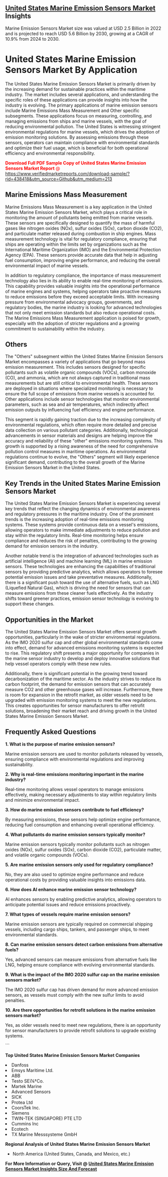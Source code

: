 <h2><a href="https://www.verifiedmarketreports.com/download-sample/?rid=438418&amp;utm_source=Github&amp;utm_medium=213" target="_blank">United States Marine Emission Sensors Market</a> Insights</h2><p>Marine Emission Sensors Market size was valued at USD 2.5 Billion in 2022 and is projected to reach USD 5.6 Billion by 2030, growing at a CAGR of 10.9% from 2024 to 2030.</p><p><h1>United States Marine Emission Sensors Market By Application</h1><p>The United States Marine Emission Sensors Market is primarily driven by the increasing demand for sustainable practices within the maritime industry. The market includes several applications, and understanding the specific roles of these applications can provide insights into how the industry is evolving. The primary applications of marine emission sensors include Marine Emissions Mass Measurement and Other specific subsegments. These applications focus on measuring, controlling, and managing emissions from ships and marine vessels, with the goal of reducing environmental pollution. The United States is witnessing stringent environmental regulations for marine vessels, which drives the adoption of emission monitoring solutions. By assessing emissions through these sensors, operators can maintain compliance with environmental standards and optimize their fuel usage, which is beneficial for both operational efficiency and environmental responsibility. <p><span class=""><span style="color: #ff0000;"><strong>Download Full PDF Sample Copy of United States Marine Emission Sensors Market Report</strong> @ </span><a href="https://www.verifiedmarketreports.com/download-sample/?rid=438418&amp;utm_source=Github&amp;utm_medium=213" target="_blank">https://www.verifiedmarketreports.com/download-sample/?rid=438418&amp;utm_source=Github&amp;utm_medium=213</a></span></p></p><h2>Marine Emissions Mass Measurement</h2><p>Marine Emissions Mass Measurement is a key application in the United States Marine Emission Sensors Market, which plays a critical role in monitoring the amount of pollutants being emitted from marine vessels. These sensors are specifically designed to quantify the mass of harmful gases like nitrogen oxides (NOx), sulfur oxides (SOx), carbon dioxide (CO2), and particulate matter released during combustion in ship engines. Mass measurement technology is vital for regulatory compliance, ensuring that ships are operating within the limits set by organizations such as the International Maritime Organization (IMO) and the Environmental Protection Agency (EPA). These sensors provide accurate data that help in adjusting fuel consumption, improving engine performance, and reducing the overall environmental impact of marine vessels.</p><p>In addition to regulatory compliance, the importance of mass measurement technology also lies in its ability to enable real-time monitoring of emissions. This capability provides valuable insights into the operational performance of marine engines and systems, helping operators take proactive measures to reduce emissions before they exceed acceptable limits. With increasing pressure from environmental advocacy groups, governments, and regulatory bodies, the marine industry is looking for advanced technologies that not only meet emission standards but also reduce operational costs. The Marine Emissions Mass Measurement application is poised for growth, especially with the adoption of stricter regulations and a growing commitment to sustainability within the industry.</p><h2>Others</h2><p>The "Others" subsegment within the United States Marine Emission Sensors Market encompasses a variety of applications that go beyond mass emission measurement. This includes sensors designed for specific pollutants such as volatile organic compounds (VOCs), carbon monoxide (CO), and ammonia, which are not always captured in traditional mass measurements but are still critical to environmental health. These sensors are deployed in situations where specialized monitoring is necessary to ensure the full scope of emissions from marine vessels is accounted for. Other applications include sensor technologies that monitor environmental parameters, such as sea and air temperatures, which indirectly affect emission outputs by influencing fuel efficiency and engine performance.</p><p>This segment is rapidly gaining traction due to the increasing complexity of environmental regulations, which often require more detailed and precise data collection on various pollutant categories. Additionally, technological advancements in sensor materials and designs are helping improve the accuracy and reliability of these "other" emissions monitoring systems. This growth is supported by a rising awareness of the need for comprehensive pollution control measures in maritime operations. As environmental regulations continue to evolve, the "Others" segment will likely experience significant demand, contributing to the overall growth of the Marine Emission Sensors Market in the United States.</p><h2>Key Trends in the United States Marine Emission Sensors Market</h2><p>The United States Marine Emission Sensors Market is experiencing several key trends that reflect the changing dynamics of environmental awareness and regulatory pressures in the maritime industry. One of the prominent trends is the increasing adoption of real-time emissions monitoring systems. These systems provide continuous data on a vessel's emissions, allowing operators to make immediate adjustments to reduce pollution and stay within the regulatory limits. Real-time monitoring helps ensure compliance and reduces the risk of penalties, contributing to the growing demand for emission sensors in the industry.</p><p>Another notable trend is the integration of advanced technologies such as artificial intelligence (AI) and machine learning (ML) in marine emission sensors. These technologies are enhancing the capabilities of traditional sensors by providing predictive analytics, which allows operators to foresee potential emission issues and take preventative measures. Additionally, there is a significant push toward the use of alternative fuels, such as LNG (Liquefied Natural Gas), which is driving the need for sensors that can measure emissions from these cleaner fuels effectively. As the industry shifts toward greener practices, emission sensor technology is evolving to support these changes.</p><h2>Opportunities in the Market</h2><p>The United States Marine Emission Sensors Market offers several growth opportunities, particularly in the wake of stricter environmental regulations. As the IMO 2020 sulfur cap and other global environmental standards come into effect, demand for advanced emissions monitoring systems is expected to rise. This regulatory shift presents a major opportunity for companies in the marine sensor industry to develop and deploy innovative solutions that help vessel operators comply with these new rules.</p><p>Additionally, there is significant potential in the growing trend toward decarbonization of the maritime sector. As the industry strives to reduce its carbon footprint, the demand for emission sensors that can accurately measure CO2 and other greenhouse gases will increase. Furthermore, there is room for expansion in the retrofit market, as older vessels need to be upgraded with emission monitoring systems to meet the new regulations. This creates opportunities for sensor manufacturers to offer retrofit solutions, broadening their market reach and driving growth in the United States Marine Emission Sensors Market.</p><h2>Frequently Asked Questions</h2><p><strong>1. What is the purpose of marine emission sensors?</strong></p><p>Marine emission sensors are used to monitor pollutants released by vessels, ensuring compliance with environmental regulations and improving sustainability.</p><p><strong>2. Why is real-time emissions monitoring important in the marine industry?</strong></p><p>Real-time monitoring allows vessel operators to manage emissions effectively, making necessary adjustments to stay within regulatory limits and minimize environmental impact.</p><p><strong>3. How do marine emission sensors contribute to fuel efficiency?</strong></p><p>By measuring emissions, these sensors help optimize engine performance, reducing fuel consumption and enhancing overall operational efficiency.</p><p><strong>4. What pollutants do marine emission sensors typically monitor?</strong></p><p>Marine emission sensors typically monitor pollutants such as nitrogen oxides (NOx), sulfur oxides (SOx), carbon dioxide (CO2), particulate matter, and volatile organic compounds (VOCs).</p><p><strong>5. Are marine emission sensors only used for regulatory compliance?</strong></p><p>No, they are also used to optimize engine performance and reduce operational costs by providing valuable insights into emissions data.</p><p><strong>6. How does AI enhance marine emission sensor technology?</strong></p><p>AI enhances sensors by enabling predictive analytics, allowing operators to anticipate potential issues and reduce emissions proactively.</p><p><strong>7. What types of vessels require marine emission sensors?</strong></p><p>Marine emission sensors are typically required on commercial shipping vessels, including cargo ships, tankers, and passenger ships, to meet environmental standards.</p><p><strong>8. Can marine emission sensors detect carbon emissions from alternative fuels?</strong></p><p>Yes, advanced sensors can measure emissions from alternative fuels like LNG, helping ensure compliance with evolving environmental standards.</p><p><strong>9. What is the impact of the IMO 2020 sulfur cap on the marine emission sensors market?</strong></p><p>The IMO 2020 sulfur cap has driven demand for more advanced emission sensors, as vessels must comply with the new sulfur limits to avoid penalties.</p><p><strong>10. Are there opportunities for retrofit solutions in the marine emission sensors market?</strong></p><p>Yes, as older vessels need to meet new regulations, there is an opportunity for sensor manufacturers to provide retrofit solutions to upgrade existing systems.</p>```</p><p><strong>Top United States Marine Emission Sensors Market Companies</strong></p><div data-test-id=""><p><li>Danfoss</li><li> Emsys Maritime Ltd.</li><li> ABB</li><li> Testo SEï¼†Co.</li><li> Martek Marine</li><li> Advanced Sensors</li><li> SICK</li><li> Protea Ltd</li><li> CoorsTek Inc.</li><li> Siemens</li><li> TWIN-TEK (SINGAPORE) PTE LTD</li><li> Cummins Inc</li><li> Ecotech</li><li> TX Marine Messsysteme GmbH</li></p><div><strong>Regional Analysis of&nbsp;United States Marine Emission Sensors Market</strong></div><ul><li dir="ltr"><p dir="ltr">North America&nbsp;(United States, Canada, and Mexico, etc.)</p></li></ul><p><strong>For More Information or Query, Visit @&nbsp;</strong><strong><a href="https://www.verifiedmarketreports.com/product/marine-emission-sensors-market/?utm_source=Github&amp;utm_medium=213" target="_blank">United States Marine Emission Sensors Market Insights Size And Forecast</a></strong></p></div>
